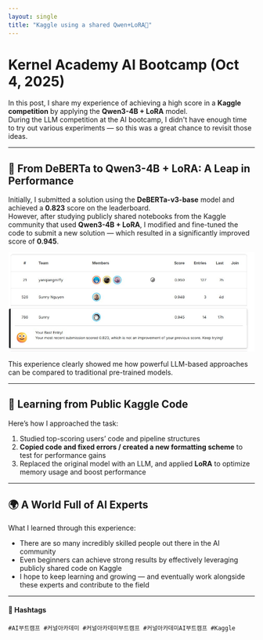 ```yaml
---
layout: single 
title: "Kaggle using a shared Qwen+LoRA🧠"
---
```


# Kernel Academy AI Bootcamp (Oct 4, 2025)

In this post, I share my experience of achieving a high score in a **Kaggle competition** by applying the **Qwen3-4B + LoRA** model.  
During the LLM competition at the AI bootcamp, I didn't have enough time to try out various experiments — so this was a great chance to revisit those ideas.

---

## 🏁 From DeBERTa to Qwen3-4B + LoRA: A Leap in Performance

Initially, I submitted a solution using the **DeBERTa-v3-base** model and achieved a **0.823** score on the leaderboard.  
However, after studying publicly shared notebooks from the Kaggle community that used **Qwen3-4B + LoRA**, I modified and fine-tuned the code to submit a new solution — which resulted in a significantly improved score of **0.945**.

![Leaderboard](/assets/images/kaggle-day2.jpg)


This experience clearly showed me how powerful LLM-based approaches can be compared to traditional pre-trained models.

---

## 📂 Learning from Public Kaggle Code

Here’s how I approached the task:

1. Studied top-scoring users’ code and pipeline structures  
2. **Copied code and fixed errors / created a new formatting scheme** to test for performance gains  
3. Replaced the original model with an LLM, and applied **LoRA** to optimize memory usage and boost performance  

---

## 🌍 A World Full of AI Experts

What I learned through this experience:

- There are so many incredibly skilled people out there in the AI community  
- Even beginners can achieve strong results by effectively leveraging publicly shared code on Kaggle  
- I hope to keep learning and growing — and eventually work alongside these experts and contribute to the field

---

#### 🔖 Hashtags  
`#AI부트캠프 #커널아카데미 #커널아카데미부트캠프 #커널아카데미AI부트캠프 #Kaggle`
